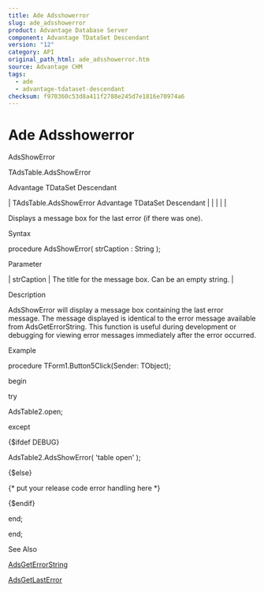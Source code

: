 ```yaml
---
title: Ade Adsshowerror
slug: ade_adsshowerror
product: Advantage Database Server
component: Advantage TDataSet Descendant
version: "12"
category: API
original_path_html: ade_adsshowerror.htm
source: Advantage CHM
tags:
  - ade
  - advantage-tdataset-descendant
checksum: f970360c53d8a411f2788e245d7e1816e70974a6
---
```


# Ade Adsshowerror

AdsShowError

TAdsTable.AdsShowError

Advantage TDataSet Descendant

| TAdsTable.AdsShowError  Advantage TDataSet Descendant |  |  |  |  |

Displays a message box for the last error (if there was one).

Syntax

procedure AdsShowError( strCaption : String );

Parameter

| strCaption | The title for the message box. Can be an empty string. |

Description

AdsShowError will display a message box containing the last error message. The message displayed is identical to the error message available from AdsGetErrorString. This function is useful during development or debugging for viewing error messages immediately after the error occurred.

Example

procedure TForm1.Button5Click(Sender: TObject);

begin

try

AdsTable2.open;

except

{$ifdef DEBUG}

AdsTable2.AdsShowError( 'table open' );

{$else}

{\* put your release code error handling here \*}

{$endif}

end;

end;

See Also

[AdsGetErrorString](ade_adsgeterrorstring.md)

[AdsGetLastError](ade_adsgetlasterror.md)
